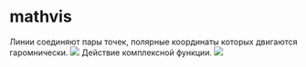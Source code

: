 # mathvis
Линии соединяют пары точек, полярные координаты которых двигаются гаромнически.
![](https://github.com/da5h1/mathvis/blob/main/content/PolarCoordinates.gif)
Действие комплексной функции.
![](https://github.com/da5h1/mathvis/blob/main/content/complex_function.gif)
